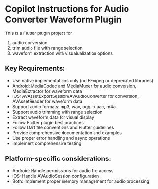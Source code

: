 # Copilot Instructions for Audio Converter Waveform Plugin

<!-- Use this file to provide workspace-specific custom instructions to Copilot. For more details, visit https://code.visualstudio.com/docs/copilot/copilot-customization#_use-a-githubcopilotinstructionsmd-file -->

This is a Flutter plugin project for 
1. audio conversion
2. trim audio file with range selection
3. waveform extraction with visualualization options 

## Key Requirements:
- Use native implementations only (no FFmpeg or deprecated libraries)
- Android: MediaCodec and MediaMuxer for audio conversion, MediaExtractor for waveform data
- iOS: AVAssetExportSession/AVAudioConverter for conversion, AVAssetReader for waveform data
- Support audio formats: mp3, wav, ogg → aac, m4a
- Support audio trimming with range selection
- Extract waveform data for visual display
- Follow Flutter plugin best practices
- Follow Dart file conventions and Flutter guidelines
- Provide comprehensive documentation and examples
- Use proper error handling and async operations
- Implement comprehensive testing

## Platform-specific considerations:
- Android: Handle permissions for audio file access
- iOS: Handle AVAudioSession configuration
- Both: Implement proper memory management for audio processing
